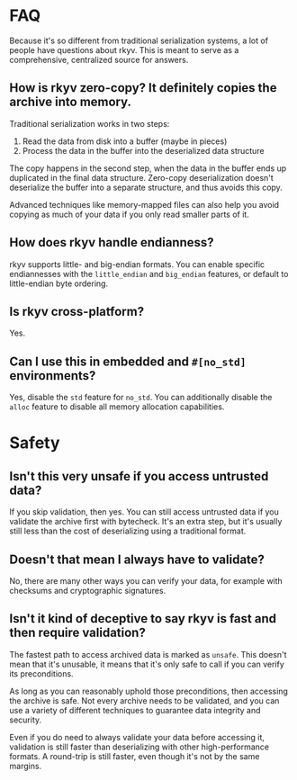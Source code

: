 # FAQ

Because it's so different from traditional serialization systems, a lot of people have questions
about rkyv. This is meant to serve as a comprehensive, centralized source for answers.

## How is rkyv zero-copy? It definitely copies the archive into memory.

Traditional serialization works in two steps:

1. Read the data from disk into a buffer (maybe in pieces)
2. Process the data in the buffer into the deserialized data structure

The copy happens in the second step, when the data in the buffer ends up duplicated in the final
data structure. Zero-copy deserialization doesn't deserialize the buffer into a separate structure,
and thus avoids this copy.

Advanced techniques like memory-mapped files can also help you avoid copying as much of your data if
you only read smaller parts of it.

## How does rkyv handle endianness?

rkyv supports little- and big-endian formats. You can enable specific endiannesses with the
`little_endian` and `big_endian` features, or default to little-endian byte ordering.

## Is rkyv cross-platform?

Yes.

## Can I use this in embedded and `#[no_std]` environments?

Yes, disable the `std` feature for `no_std`. You can additionally disable the `alloc` feature to
disable all memory allocation capabilities.

# Safety

## Isn't this very unsafe if you access untrusted data?

If you skip validation, then yes. You can still access untrusted data if you validate the archive
first with bytecheck. It's an extra step, but it's usually still less than the cost of deserializing
using a traditional format.

## Doesn't that mean I always have to validate?

No, there are many other ways you can verify your data, for example with checksums and cryptographic
signatures.

## Isn't it kind of deceptive to say rkyv is fast and then require validation?

The fastest path to access archived data is marked as `unsafe`. This doesn't mean that it's
unusable, it means that it's only safe to call if you can verify its preconditions.

As long as you can reasonably uphold those preconditions, then accessing the archive is safe. Not
every archive needs to be validated, and you can use a variety of different techniques to guarantee
data integrity and security.

Even if you do need to always validate your data before accessing it, validation is still faster
than deserializing with other high-performance formats. A round-trip is still faster, even though
it's not by the same margins.
